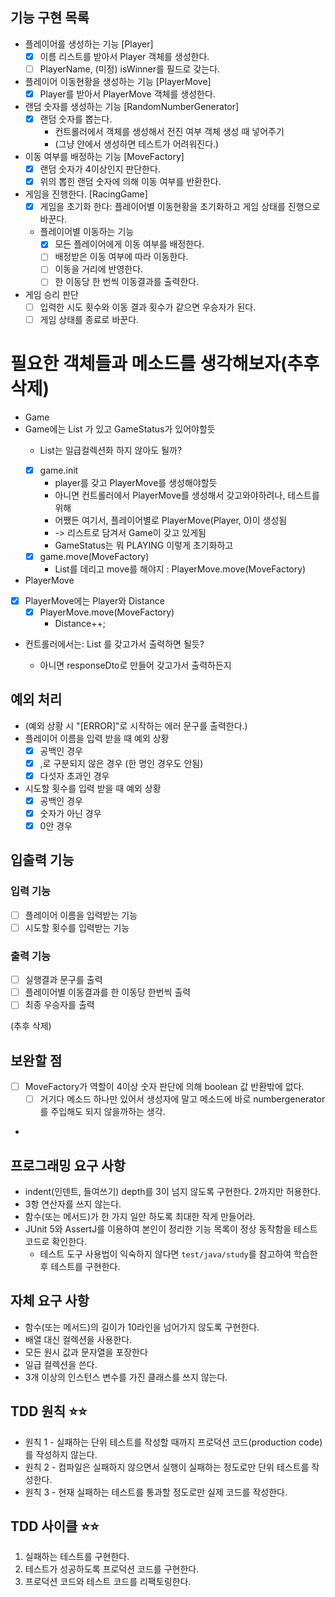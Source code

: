 ## 기능 구현 목록

- 플레이어를 생성하는 기능 [Player]
    - [x] 이름 리스트를 받아서 Player 객체를 생성한다.
    - [ ] PlayerName, (미정) isWinner를 필드로 갖는다.
- 플레이어 이동현황을 생성하는 기능 [PlayerMove]
    - [x] Player를 받아서 PlayerMove 객체를 생성한다.

- 랜덤 숫자를 생성하는 기능 [RandomNumberGenerator]
    - [x] 랜덤 숫자를 뽑는다.
        - 컨트롤러에서 객체를 생성해서 전진 여부 객체 생성 때 넣어주기
        - (그냥 안에서 생성하면 테스트가 어려워진다.)
- 이동 여부를 배정하는 기능 [MoveFactory]
    - [x] 랜덤 숫자가 4이상인지 판단한다.
    - [x] 위의 뽑힌 랜덤 숫자에 의해 이동 여부를 반환한다.

- 게임을 진행한다. [RacingGame]
    - [x] 게임을 초기화 한다: 플레이어별 이동현황을 초기화하고 게임 상태를 진행으로 바꾼다.
    - 플레이어별 이동하는 기능
        - [x] 모든 플레이어에게 이동 여부를 배정한다.
        - [ ] 배정받은 이동 여부에 따라 이동한다.
        - [ ] 이동을 거리에 반영한다.
        - [ ] 한 이동당 한 번씩 이동결과를 출력한다.

- 게임 승리 판단
    - [ ] 입력한 시도 횟수와 이동 결과 횟수가 같으면 우승자가 된다.
    - [ ] 게임 상태를 종료로 바꾼다.

# 필요한 객체들과 메소드를 생각해보자(추후 삭제)

- Game
- Game에는 List<PlayerMove> 가 있고 GameStatus가 있어야할듯
    - List<PlayerMove>는 일급컬렉션화 하지 않아도 될까?
    - [x] game.init
        - player를 갖고 PlayerMove를 생성해야할듯
        - 아니면 컨트롤러에서 PlayerMove를 생성해서 갖고와야하려나, 테스트를 위해
        - 어쨌든 여기서, 플레이어별로 PlayerMove(Player, 0)이 생성됨
        - -> 리스트로 담겨서 Game이 갖고 있게됨
        - GameStatus는 뭐 PLAYING 이렇게 초기화하고
    - [x] game.move(MoveFactory)
        - List<PlayerMove>를 데리고 move를 해야지 : PlayerMove.move(MoveFactory)
- PlayerMove
- [x] PlayerMove에는 Player와 Distance
    - [x] PlayerMove.move(MoveFactory)
        - Distance++;
- 컨트롤러에서는: List<PlayerMove> 를 갖고가서 출력하면 될듯?
    - 아니면 responseDto로 만들어 갖고가서 출력하든지

## 예외 처리

- (예외 상황 시 "[ERROR]"로 시작하는 에러 문구를 출력한다.)
- 플레이어 이름을 입력 받을 때 예외 상황
    - [x] 공백인 경우
    - [x] ,로 구분되지 않은 경우 (한 명인 경우도 안됨)
    - [x] 다섯자 초과인 경우
- 시도할 횟수를 입력 받을 때 예외 상황
    - [x] 공백인 경우
    - [x] 숫자가 아닌 경우
    - [x] 0안 경우

## 입출력 기능

### 입력 기능

- [ ] 플레이어 이름을 입력받는 기능
- [ ] 시도할 횟수를 입력받는 기능

### 출력 기능

- [ ] 실행결과 문구를 출력
- [ ] 플레이어별 이동결과를 한 이동당 한번씩 출력
- [ ] 최종 우승자를 출력

(추후 삭제)

## 보완할 점

- [ ] MoveFactory가 역할이 4이상 숫자 판단에 의해 boolean 값 반환밖에 없다.
    - [ ] 거기다 메소드 하나만 있어서 생성자에 말고 메소드에 바로 numbergenerator를 주입해도 되지 않을까하는 생각.
-

## 프로그래밍 요구 사항

- indent(인덴트, 들여쓰기) depth를 3이 넘지 않도록 구현한다. 2까지만 허용한다.
- 3항 연산자를 쓰지 않는다.
- 함수(또는 메서드)가 한 가지 일만 하도록 최대한 작게 만들어라.
- JUnit 5와 AssertJ를 이용하여 본인이 정리한 기능 목록이 정상 동작함을 테스트 코드로 확인한다.
    - 테스트 도구 사용법이 익숙하지 않다면 `test/java/study`를 참고하여 학습한 후 테스트를 구현한다.

## 자체 요구 사항

- 함수(또는 메서드)의 길이가 10라인을 넘어가지 않도록 구현한다.
- 배열 대신 컬렉션을 사용한다.
- 모든 원시 값과 문자열을 포장한다
- 일급 컬렉션을 쓴다.
- 3개 이상의 인스턴스 변수를 가진 클래스를 쓰지 않는다.

## TDD 원칙 ⭐️⭐️

- 원칙 1 - 실패하는 단위 테스트를 작성할 때까지 프로덕션 코드(production code)를 작성하지 않는다.
- 원칙 2 - 컴파일은 실패하지 않으면서 실행이 실패하는 정도로만 단위 테스트를 작성한다.
- 원칙 3 - 현재 실패하는 테스트를 통과할 정도로만 실제 코드를 작성한다.

## TDD 사이클 ⭐️⭐️

1. 실패하는 테스트를 구현한다.
2. 테스트가 성공하도록 프로덕션 코드를 구현한다.
3. 프로덕션 코드와 테스트 코드를 리팩토링한다.

